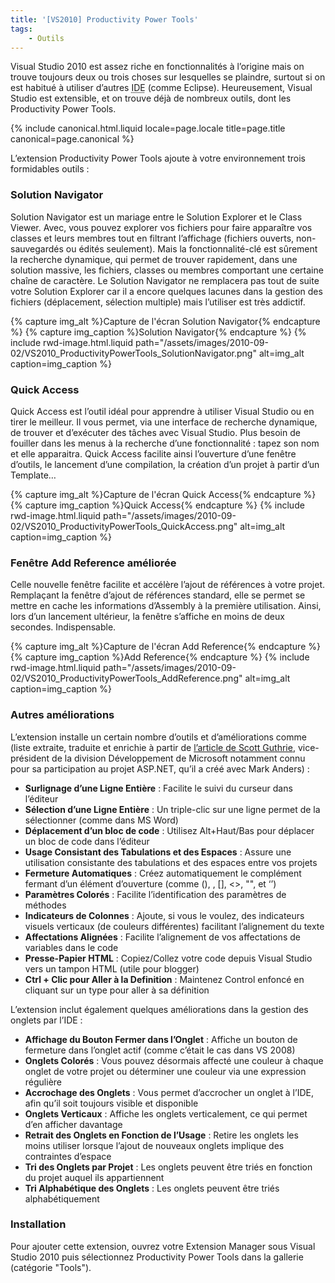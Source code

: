 ```yaml
---
title: '[VS2010] Productivity Power Tools'
tags:
    - Outils
---
```


Visual Studio 2010 est assez riche en fonctionnalités à l’origine mais on trouve
toujours deux ou trois choses sur lesquelles se plaindre, surtout si on est
habitué à utiliser d’autres
<abbr title="Integrated Development Environment&nbsp;: environnement de développement intégré (comme souvent, l’anagramme français EDI est moins utilisé que son équivalent anglophone)">IDE</abbr>
(comme Eclipse). Heureusement, Visual Studio est extensible, et on trouve déjà
de nombreux outils, dont les Productivity Power Tools.

<!-- more -->

{% include canonical.html.liquid
    locale=page.locale
    title=page.title
    canonical=page.canonical
%}

L’extension Productivity Power Tools ajoute à votre environnement trois
formidables outils&nbsp;:

### Solution Navigator

Solution Navigator est un mariage entre le Solution Explorer et le Class Viewer.
Avec, vous pouvez explorer vos fichiers pour faire apparaître vos classes et
leurs membres tout en filtrant l’affichage (fichiers ouverts, non-sauvegardés ou
édités seulement). Mais la fonctionnalité-clé est sûrement la recherche
dynamique, qui permet de trouver rapidement, dans une solution massive, les
fichiers, classes ou membres comportant une certaine chaîne de caractère. Le
Solution Navigator ne remplacera pas tout de suite votre Solution Explorer car
il a encore quelques lacunes dans la gestion des fichiers (déplacement,
sélection multiple) mais l’utiliser est très addictif.

{% capture img_alt %}Capture de l'écran Solution Navigator{% endcapture %}
{% capture img_caption %}Solution Navigator{% endcapture %}
{% include rwd-image.html.liquid
path="/assets/images/2010-09-02/VS2010_ProductivityPowerTools_SolutionNavigator.png"
alt=img_alt
caption=img_caption
%}

### Quick Access

Quick Access est l’outil idéal pour apprendre à utiliser Visual Studio ou en
tirer le meilleur. Il vous permet, via une interface de recherche dynamique, de
trouver et d’exécuter des tâches avec Visual Studio. Plus besoin de fouiller
dans les menus à la recherche d’une fonctionnalité&nbsp;: tapez son nom et elle
apparaitra. Quick Access facilite ainsi l’ouverture d’une fenêtre d’outils, le
lancement d’une compilation, la création d’un projet à partir d’un Template…

{% capture img_alt %}Capture de l'écran Quick Access{% endcapture %}
{% capture img_caption %}Quick Access{% endcapture %}
{% include rwd-image.html.liquid
path="/assets/images/2010-09-02/VS2010_ProductivityPowerTools_QuickAccess.png"
alt=img_alt
caption=img_caption
%}

### Fenêtre Add Reference améliorée

Celle nouvelle fenêtre facilite et accélère l’ajout de références à votre
projet. Remplaçant la fenêtre d’ajout de références standard, elle se permet se
mettre en cache les informations d’Assembly à la première utilisation. Ainsi,
lors d’un lancement ultérieur, la fenêtre s’affiche en moins de deux secondes.
Indispensable.

{% capture img_alt %}Capture de l'écran Add Reference{% endcapture %}
{% capture img_caption %}Add Reference{% endcapture %}
{% include rwd-image.html.liquid
path="/assets/images/2010-09-02/VS2010_ProductivityPowerTools_AddReference.png"
alt=img_alt
caption=img_caption
%}

### Autres améliorations

L’extension installe un certain nombre d’outils et d’améliorations comme (liste
extraite, traduite et enrichie à partir de
[l’article de Scott Guthrie](http://weblogs.asp.net/scottgu/visual-studio-2010-productivity-power-tool-extensions),
vice-président de la division Développement de Microsoft notamment connu pour sa
participation au projet ASP.NET, qu’il a créé avec Mark Anders)&nbsp;:

-   **Surlignage d’une Ligne Entière**&nbsp;: Facilite le suivi du curseur dans
    l’éditeur
-   **Sélection d’une Ligne Entière**&nbsp;: Un triple-clic sur une ligne permet
    de la sélectionner (comme dans MS Word)
-   **Déplacement d’un bloc de code**&nbsp;: Utilisez Alt+Haut/Bas pour déplacer
    un bloc de code dans l’éditeur
-   **Usage Consistant des Tabulations et des Espaces**&nbsp;: Assure une
    utilisation consistante des tabulations et des espaces entre vos projets
-   **Fermeture Automatiques**&nbsp;: Créez automatiquement le complément
    fermant d’un élément d’ouverture (comme (), , [], &lt;&gt;, "", et ‘’)
-   **Paramètres Colorés**&nbsp;: Facilite l’identification des paramètres de
    méthodes
-   **Indicateurs de Colonnes**&nbsp;: Ajoute, si vous le voulez, des
    indicateurs visuels verticaux (de couleurs différentes) facilitant
    l’alignement du texte
-   **Affectations Alignées**&nbsp;: Facilite l’alignement de vos affectations
    de variables dans le code
-   **Presse-Papier HTML**&nbsp;: Copiez/Collez votre code depuis Visual Studio
    vers un tampon HTML (utile pour blogger)
-   **Ctrl + Clic pour Aller à la Definition**&nbsp;: Maintenez Control enfoncé
    en cliquant sur un type pour aller à sa définition

L’extension inclut également quelques améliorations dans la gestion des onglets
par l’IDE :

-   **Affichage du Bouton Fermer dans l’Onglet**&nbsp;: Affiche un bouton de
    fermeture dans l’onglet actif (comme c’était le cas dans VS 2008)
-   **Onglets Colorés**&nbsp;: Vous pouvez désormais affecté une couleur à
    chaque onglet de votre projet ou déterminer une couleur via une expression
    régulière
-   **Accrochage des Onglets**&nbsp;: Vous permet d’accrocher un onglet à l’IDE,
    afin qu’il soit toujours visible et disponible
-   **Onglets Verticaux**&nbsp;: Affiche les onglets verticalement, ce qui
    permet d’en afficher davantage
-   **Retrait des Onglets en Fonction de l’Usage**&nbsp;: Retire les onglets les
    moins utiliser lorsque l’ajout de nouveaux onglets implique des contraintes
    d’espace
-   **Tri des Onglets par Projet**&nbsp;: Les onglets peuvent être triés en
    fonction du projet auquel ils appartiennent
-   **Tri Alphabétique des Onglets**&nbsp;: Les onglets peuvent être triés
    alphabétiquement

### Installation

Pour ajouter cette extension, ouvrez votre Extension Manager sous Visual Studio
2010 puis sélectionnez Productivity Power Tools dans la gallerie (catégorie
"Tools").
